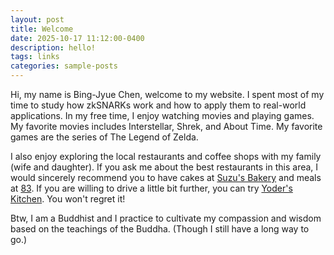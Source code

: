 ```yaml
---
layout: post
title: Welcome
date: 2025-10-17 11:12:00-0400
description: hello!
tags: links
categories: sample-posts
---
```

Hi, my name is Bing-Jyue Chen, welcome to my website. I spent most of my time to study how zkSNARKs work and how to apply them to real-world applications.
In my free time, I enjoy watching movies and playing games. My favorite movies includes Interstellar, Shrek, and About Time. My favorite games are the series of The Legend of Zelda.

I also enjoy exploring the local restaurants and coffee shops with my family (wife and daughter). If you ask me about the best restaurants in this area, I would sincerely recommend you to have cakes at [Suzu's Bakery](https://suzusbakery.com/) and meals at [83](https://www.83viet.com/). If you are willing to drive a little bit further, you can try [Yoder's Kitchen](https://www.yoderskitchen.net/). You won't regret it!

Btw, I am a Buddhist and I practice to cultivate my compassion and wisdom based on the teachings of the Buddha. (Though I still have a long way to go.)